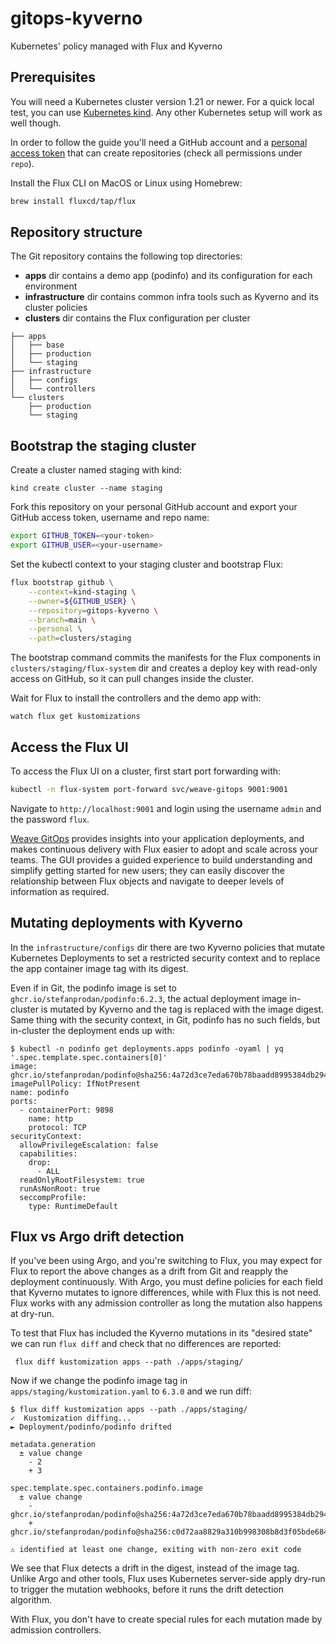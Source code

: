 # gitops-kyverno

Kubernetes' policy managed with Flux and Kyverno

## Prerequisites

You will need a Kubernetes cluster version 1.21 or newer.
For a quick local test, you can use [Kubernetes kind](https://kind.sigs.k8s.io/docs/user/quick-start/).
Any other Kubernetes setup will work as well though.

In order to follow the guide you'll need a GitHub account and a
[personal access token](https://help.github.com/en/github/authenticating-to-github/creating-a-personal-access-token-for-the-command-line)
that can create repositories (check all permissions under `repo`).

Install the Flux CLI on MacOS or Linux using Homebrew:

```sh
brew install fluxcd/tap/flux
```

## Repository structure

The Git repository contains the following top directories:

- **apps** dir contains a demo app (podinfo) and its configuration for each environment
- **infrastructure** dir contains common infra tools such as Kyverno and its cluster policies
- **clusters** dir contains the Flux configuration per cluster

```
├── apps
│   ├── base
│   ├── production 
│   └── staging
├── infrastructure
│   ├── configs
│   └── controllers
└── clusters
    ├── production
    └── staging
```

## Bootstrap the staging cluster

Create a cluster named staging with kind:

```shell
kind create cluster --name staging
```

Fork this repository on your personal GitHub account and export your GitHub access token, username and repo name:

```sh
export GITHUB_TOKEN=<your-token>
export GITHUB_USER=<your-username>
```

Set the kubectl context to your staging cluster and bootstrap Flux:

```sh
flux bootstrap github \
    --context=kind-staging \
    --owner=${GITHUB_USER} \
    --repository=gitops-kyverno \
    --branch=main \
    --personal \
    --path=clusters/staging
```

The bootstrap command commits the manifests for the Flux components in `clusters/staging/flux-system` dir
and creates a deploy key with read-only access on GitHub, so it can pull changes inside the cluster.

Wait for Flux to install the controllers and the demo app with:

```shell
watch flux get kustomizations
```

## Access the Flux UI

To access the Flux UI on a cluster, first start port forwarding with:

```sh
kubectl -n flux-system port-forward svc/weave-gitops 9001:9001
```

Navigate to `http://localhost:9001` and login using the username `admin` and the password `flux`.

[Weave GitOps](https://docs.gitops.weave.works/) provides insights into your application deployments,
and makes continuous delivery with Flux easier to adopt and scale across your teams.
The GUI provides a guided experience to build understanding and simplify getting started for new users;
they can easily discover the relationship between Flux objects and navigate to deeper levels of information as required.

## Mutating deployments with Kyverno

In the `infrastructure/configs` dir there are two Kyverno policies that mutate Kubernetes Deployments to set
a restricted security context and to replace the app container image tag with its digest.

Even if in Git, the podinfo image is set to `ghcr.io/stefanprodan/podinfo:6.2.3`, the actual
deployment image in-cluster is mutated by Kyverno and the tag is replaced with the image digest.
Same thing with the security context, in Git, podinfo has no such fields, but in-cluster the deployment ends up with:

```console
$ kubectl -n podinfo get deployments.apps podinfo -oyaml | yq '.spec.template.spec.containers[0]'
image: ghcr.io/stefanprodan/podinfo@sha256:4a72d3ce7eda670b78baadd8995384db29483dfc76e12f81a24e1fc1256c0a8e
imagePullPolicy: IfNotPresent
name: podinfo
ports:
  - containerPort: 9898
    name: http
    protocol: TCP
securityContext:
  allowPrivilegeEscalation: false
  capabilities:
    drop:
      - ALL
  readOnlyRootFilesystem: true
  runAsNonRoot: true
  seccompProfile:
    type: RuntimeDefault
```

## Flux vs Argo drift detection

If you've been using Argo, and you're switching to Flux, you may expect for Flux to report
the above changes as a drift from Git and reapply the deployment continuously. With Argo, 
you must define policies for each field that Kyverno mutates to ignore differences, while
with Flux this is not need.
Flux works with any admission controller as long the mutation also happens at dry-run.

To test that Flux has included the Kyverno mutations in its "desired state" we can run `flux diff`
and check that no differences are reported:

```shell
 flux diff kustomization apps --path ./apps/staging/
```

Now if we change the podinfo image tag in `apps/staging/kustomization.yaml` to `6.3.0` and we run diff:

```console
$ flux diff kustomization apps --path ./apps/staging/
✓  Kustomization diffing...
► Deployment/podinfo/podinfo drifted

metadata.generation
  ± value change
    - 2
    + 3

spec.template.spec.containers.podinfo.image
  ± value change
    - ghcr.io/stefanprodan/podinfo@sha256:4a72d3ce7eda670b78baadd8995384db29483dfc76e12f81a24e1fc1256c0a8e
    + ghcr.io/stefanprodan/podinfo@sha256:c0d72aa8829a310b998308b8d3f05bde6840c66eaf2862b218f87e21ea5fb275

⚠️ identified at least one change, exiting with non-zero exit code
```

We see that Flux detects a drift in the digest, instead of the image tag. Unlike Argo and other tools,
Flux uses Kubernetes server-side apply dry-run to trigger the mutation webhooks, before it runs the
drift detection algorithm.

With Flux, you don't have to create special rules for each mutation made by admission controllers.

